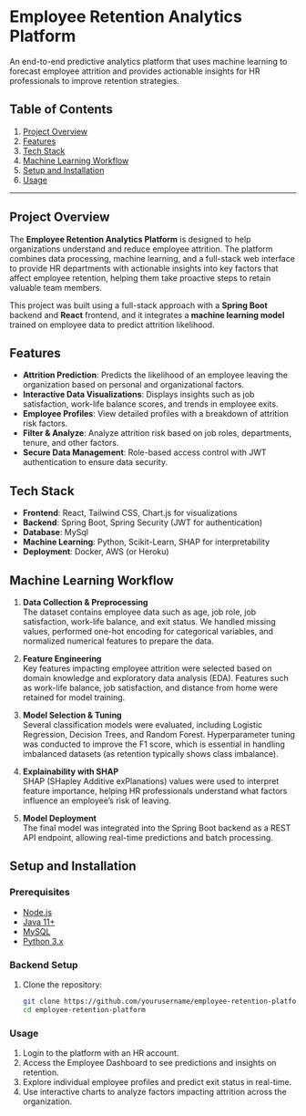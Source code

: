 # Employee Retention Analytics Platform

An end-to-end predictive analytics platform that uses machine learning to forecast employee attrition and provides actionable insights for HR professionals to improve retention strategies.

## Table of Contents
1. [Project Overview](#project-overview)
2. [Features](#features)
3. [Tech Stack](#tech-stack)
4. [Machine Learning Workflow](#machine-learning-workflow)
5. [Setup and Installation](#setup-and-installation)
6. [Usage](#usage)
---

## Project Overview

The **Employee Retention Analytics Platform** is designed to help organizations understand and reduce employee attrition. The platform combines data processing, machine learning, and a full-stack web interface to provide HR departments with actionable insights into key factors that affect employee retention, helping them take proactive steps to retain valuable team members.

This project was built using a full-stack approach with a **Spring Boot** backend and **React** frontend, and it integrates a **machine learning model** trained on employee data to predict attrition likelihood.

## Features

- **Attrition Prediction**: Predicts the likelihood of an employee leaving the organization based on personal and organizational factors.
- **Interactive Data Visualizations**: Displays insights such as job satisfaction, work-life balance scores, and trends in employee exits.
- **Employee Profiles**: View detailed profiles with a breakdown of attrition risk factors.
- **Filter & Analyze**: Analyze attrition risk based on job roles, departments, tenure, and other factors.
- **Secure Data Management**: Role-based access control with JWT authentication to ensure data security.

## Tech Stack

- **Frontend**: React, Tailwind CSS, Chart.js for visualizations
- **Backend**: Spring Boot, Spring Security (JWT for authentication)
- **Database**: MySql
- **Machine Learning**: Python, Scikit-Learn, SHAP for interpretability
- **Deployment**: Docker, AWS (or Heroku)

## Machine Learning Workflow

1. **Data Collection & Preprocessing**  
   The dataset contains employee data such as age, job role, job satisfaction, work-life balance, and exit status. We handled missing values, performed one-hot encoding for categorical variables, and normalized numerical features to prepare the data.

2. **Feature Engineering**  
   Key features impacting employee attrition were selected based on domain knowledge and exploratory data analysis (EDA). Features such as work-life balance, job satisfaction, and distance from home were retained for model training.

3. **Model Selection & Tuning**  
   Several classification models were evaluated, including Logistic Regression, Decision Trees, and Random Forest. Hyperparameter tuning was conducted to improve the F1 score, which is essential in handling imbalanced datasets (as retention typically shows class imbalance).

4. **Explainability with SHAP**  
   SHAP (SHapley Additive exPlanations) values were used to interpret feature importance, helping HR professionals understand what factors influence an employee’s risk of leaving.

5. **Model Deployment**  
   The final model was integrated into the Spring Boot backend as a REST API endpoint, allowing real-time predictions and batch processing.

## Setup and Installation

### Prerequisites

- [Node.js](https://nodejs.org/)
- [Java 11+](https://www.oracle.com/java/technologies/javase-downloads.html)
- [MySQL](https://www.mysql.com/)
- [Python 3.x](https://www.python.org/)

### Backend Setup

1. Clone the repository:
   ```bash
   git clone https://github.com/yourusername/employee-retention-platform.git
   cd employee-retention-platform
### Usage
1. Login to the platform with an HR account.
2. Access the Employee Dashboard to see predictions and insights on retention.
3. Explore individual employee profiles and predict exit status in real-time.
4. Use interactive charts to analyze factors impacting attrition across the organization.
